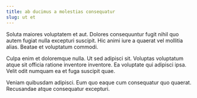 ```yaml
---
title: ab ducimus a molestias consequatur
slug: ut et
---
```


Soluta maiores voluptatem et aut. Dolores consequuntur fugit nihil quo autem fugiat nulla excepturi suscipit. Hic animi iure a quaerat vel mollitia alias. Beatae et voluptatum commodi.

Culpa enim et doloremque nulla. Ut sed adipisci sit. Voluptas voluptatum atque sit officia ratione inventore inventore. Ea voluptate qui adipisci ipsa. Velit odit numquam ea et fuga suscipit quae.

Veniam quibusdam adipisci. Eum quo eaque cum consequatur quo quaerat. Recusandae atque consequatur excepturi.
